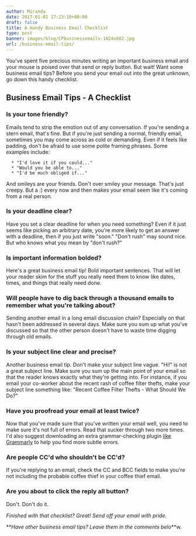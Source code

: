 ```yaml
---
author: Miranda
date: 2017-01-02 17:23:10+00:00
draft: false
title: A Handy Business Email Checklist
type: post
banner: images/blog/CPbusinessemails-1024x682.jpg
url: /business-email-tips/
---
```


You've spent five precious minutes writing an important business email and your mouse is poised over that send or reply button. But wait! Want some business email tips? Before you send your email out into the great unknown, go down this handy checklist.


## Business Email Tips - A Checklist




### Is your tone friendly?


Emails tend to strip the emotion out of any conversation. If you're sending a stern email, that's fine. But if you're just sending a normal, friendly email, sometimes you may come across as cold or demanding. Even if it feels like padding, don't be afraid to use some polite framing phrases. Some examples include:



 	  * "I'd love it if you could..."
 	  * "Would you be able to..."
 	  * "I'd be much obliged if..."

And smileys are your friends. Don't over smiley your message. That's just creepy. But a :) every now and then makes your email seem like it's coming from a real person.


### Is your deadline clear?


Have you set a clear deadline for when you need something? Even if it just seems like picking an arbitrary date, you're more likely to get an answer with a deadline, then if you just write "soon." "Don't rush" may sound nice. But who knows what you mean by "don't rush?"


### Is important information bolded?


Here's a great business email tip! Bold important sentences. That will let your reader skim for the stuff you really need them to know like dates, times, and things that really need done.


### Will people have to dig back through a thousand emails to remember what you're talking about?


Sending another email in a long email discussion chain? Especially on that hasn't been addressed in several days. Make sure you sum up what you've discussed so that the other person doesn't have to waste time digging through old emails.


### Is your subject line clear and precise?


Another business email tip. Don't make your subject line vague. "Hi!" is not a great subject line. Make sure you sum up the main point of your email so that the reader knows exactly what they're getting into. For instance, if you email your co-worker about the recent rash of coffee filter thefts, make your subject line something like: "Recent Coffee Filter Thefts - What Should We Do?"


### Have you proofread your email at least twice?


Now that you've made sure that you've written your email well, you need to make sure it's not full of errors. Read that sucker through two more times. I'd also suggest downloading an extra grammar-checking plugin [like Grammarly](https://www.grammarly.com/) to help you find more subtle errors.


### Are people CC'd who shouldn't be CC'd?


If you're replying to an email, check the CC and BCC fields to make you're not including the probable coffee thief in your coffee thief email.


### Are you about to click the reply all button?


Don't. Don't do it.

_Finished with that checklist? Great! Send off your email with pride._

**_Have other business email tips? Leave them in the comments belo_**w.
